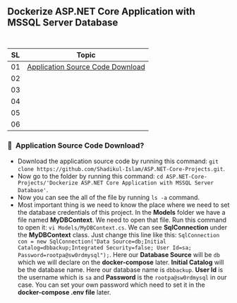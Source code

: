 ## <p align=left>Dockerize ASP.NET Core Application with MSSQL Server Database<br> <br> </p>
| **SL** | **Topic** |
| --- | --- |
| 01 | [Application Source Code Download](#01) |
| 02 | [](#02) |
| 03 | [](#03) |
| 04 | [](#04) |
| 05 | [](#05) |
| 06 | [](#06) |

### <a name="01">:diamond_shape_with_a_dot_inside: &nbsp;Application Source Code Download?</a> 
- Download the application source code by running this command: ````git clone https://github.com/Shadikul-Islam/ASP.NET-Core-Projects.git````.
- Now go to the folder by running this command: ````cd ASP.NET-Core-Projects/'Dockerize ASP.NET Core Application with MSSQL Server Database'````.
- Now you can see the all of the file by running ````ls -a```` command.
- Most important thing is we need to know the place where we need to set the database credentials of this project. In the **Models** folder we have a file named 
**MyDBContext**. We need to open that file. Run this command to open it: ````vi Models/MyDBContext.cs````. We can see **SqlConnection** under the **MyDBContext**
class. Just change this line like this: ````SqlConnection con = new SqlConnection("Data Source=db;Initial Catalog=dbbackup;Integrated Security=false; User Id=sa; Password=rootpa@sw0rdmysql");````.
Here our **Database Source** will be ````db```` which we will declare on the **docker-compose** later. **Initial Catalog** will be the database name. Here our database name is ````dbbackup````. **User Id** is the username which is ````sa```` and **Password** is the ````rootpa@sw0rdmysql```` in our case. You can set your own password which need to set it in the **docker-compose .env file** later.

